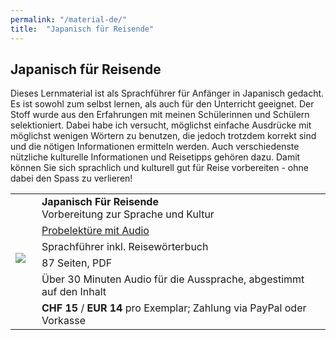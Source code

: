 ```yaml
---
permalink: "/material-de/"
title:  "Japanisch für Reisende"
---
```


## Japanisch für Reisende

Dieses Lernmaterial ist als Sprachführer für Anfänger in Japanisch gedacht. Es ist sowohl zum selbst lernen, als auch für den Unterricht geeignet. Der Stoff wurde aus den Erfahrungen mit meinen Schülerinnen und Schülern selektioniert. Dabei habe ich versucht, möglichst einfache Ausdrücke mit möglichst wenigen Wörtern zu benutzen, die jedoch trotzdem korrekt sind und die nötigen Informationen ermitteln werden. Auch verschiedenste nützliche kulturelle Informationen und Reisetipps gehören dazu. Damit können Sie sich sprachlich und kulturell gut für Reise vorbereiten - ohne dabei den Spass zu verlieren!

<table>
    <tr>
        <td rowspan="6"><a href="{{ site.url }}/assets/probelektuere.zip"><img align="left" style="margin:0 10px 10px 0" src="{{ /assets/img/JapanischFuerReisende.png | relative_url"></a></td>
        <td><strong>Japanisch Für Reisende</strong><br/>Vorbereitung zur Sprache und Kultur</td>
    </tr>
    <tr>
        <td><a href="{{ site.url }}/assets/probelektuere.zip">Probelektüre mit Audio</a></td>
    </tr>
    <tr>
        <td>Sprachführer inkl. Reisewörterbuch</td>
    </tr>
    <tr>
        <td>87 Seiten, PDF</td>
    </tr>
    <tr>
        <td>Über 30 Minuten Audio für die Aussprache, abgestimmt auf den Inhalt</td>
    </tr>
    <tr>
        <td><strong>CHF 15</strong> / <strong>EUR 14</strong> pro Exemplar; Zahlung via PayPal oder Vorkasse</td>
    </tr>
</table>